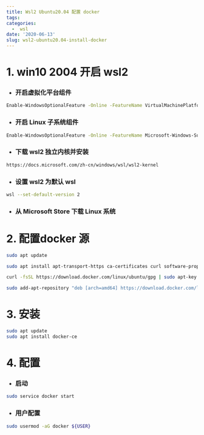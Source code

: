 ```yaml
---
title: Wsl2 Ubuntu20.04 配置 docker
tags: 
categories:
  -  wsl
date: '2020-06-13'
slug: wsl2-ubuntu20.04-install-docker
---
```


# 1. win10 2004 开启 wsl2
- ### 开启虚拟化平台组件

```bash
Enable-WindowsOptionalFeature -Online -FeatureName VirtualMachinePlatform
```

- ### 开启 Linux 子系统组件

```bash
Enable-WindowsOptionalFeature -Online -FeatureName Microsoft-Windows-Subsystem-Linux
```

- ### 下载 wsl2 独立内核并安装

```bash
https://docs.microsoft.com/zh-cn/windows/wsl/wsl2-kernel
```

- ### 设置 wsl2 为默认 wsl

```bash
wsl --set-default-version 2
```

- ### 从 Microsoft Store 下载 Linux 系统

# 2. 配置docker 源
```bash
sudo apt update
```
```bash
sudo apt install apt-transport-https ca-certificates curl software-properties-common
```
```bash
curl -fsSL https://download.docker.com/linux/ubuntu/gpg | sudo apt-key add -
```
```bash
sudo add-apt-repository "deb [arch=amd64] https://download.docker.com/linux/ubuntu focal stable"
```
# 3. 安装
```bash
sudo apt update
sudo apt install docker-ce
```
# 4. 配置
- ### 启动
```bash
sudo service docker start
```
- ### 用户配置
```bash
sudo usermod -aG docker ${USER}
```
